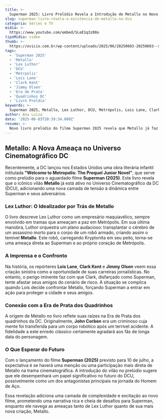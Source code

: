 ```yaml
---
title: >-
  Superman 2025: Livro Prelúdio Revela a Introdução de Metallo no Novo Universo DC
slug: superman-livro-revela-a-existencia-do-metallo-no-dcu
categoria: Séries e TV
midia: >-
  https://www.youtube.com/embed/SLeE1q3z08o
tipoMidia: video
thumb: >-
  https://ovicio.com.br/wp-content/uploads/2025/06/20250603-20250603--slee1q3z08o.jpg
tags:
  - 'Superman 2025'
  - 'Metallo'
  - 'Lex Luthor'
  - 'DCU'
  - 'Metrpolis'
  - 'Lois Lane'
  - 'Clark Kent'
  - 'Jimmy Olsen'
  - 'Era de Prata'
  - 'Quadrinhos DC'
  - 'Livro Preldio'
keywords: >-
  Superman 2025, Metallo, Lex Luthor, DCU, Metrópolis, Lois Lane, Clark Kent, Jimmy Olsen, Era de Prata, Quadrinhos DC, Livro Prelúdio
author: Ana Luiza
data: '2025-06-03T20:39:34.000Z'
resumo: >-
  Novo livro prelúdio do filme Superman 2025 revela que Metallo já faz parte do Universo DC, enfrentando o Homem de Aço após plano ousado de Lex Luthor. Descubra como a narrativa se conecta às origens clássicas do vilão nos quadrinhos.
---
```


## Metallo: A Nova Ameaça no Universo Cinematográfico DC

Recentemente, a DC lançou nos Estados Unidos uma obra literária infantil intitulada **"Welcome to Metropolis: The Prequel Junior Novel"**, que serve como prelúdio para o aguardado filme **Superman (2025)**. Este livro revela que o icônico vilão **Metallo** já está ativo no Universo Cinematográfico da DC (DCU), adicionando uma nova camada de tensão à dinâmica entre Superman e seus adversários.

### Lex Luthor: O Idealizador por Trás de Metallo

O livro descreve Lex Luthor como um empresário maquiavélico, sempre envolvido em tramas que ameaçam a paz em Metrópolis. Em sua última manobra, Luthor orquestra um plano audacioso: transplantar o cérebro de um assassino morto para o corpo de um robô armado, criando assim o temível **Metallo**. Este robô, carregando Kryptonita em seu peito, torna-se uma ameaça direta ao Superman e ao próprio coração de Metrópolis.

### A Imprensa e o Confronto

Na história, os repórteres **Lois Lane**, **Clark Kent** e **Jimmy Olsen** veem essa criação sinistra como a oportunidade de suas carreiras jornalísticas. No entanto, o perigo iminente faz com que Clark, disfarçado como Superman, tente afastar seus amigos do cenário de risco. A situação se complica quando Lois decide confrontar Metallo, forçando Superman a entrar em ação para proteger a cidade e seus amigos.

### Conexão com a Era de Prata dos Quadrinhos

A origem de Metallo no livro reflete suas raízes na Era de Prata dos quadrinhos da DC. Originalmente, **John Corben** era um criminoso cuja mente foi transferida para um corpo robótico após um terrível acidente. A fidelidade a este enredo clássico certamente agradará aos fãs de longa data do personagem.

### O Que Esperar do Futuro

Com o lançamento do filme **Superman (2025)** previsto para 10 de julho, a expectativa é se haverá uma menção ou uma participação mais direta de Metallo na trama cinematográfica. A introdução do vilão no prelúdio sugere que ele desempenhará um papel significativo no futuro do DCU, possivelmente como um dos antagonistas principais na jornada do Homem de Aço.

Essa revelação adiciona uma camada de complexidade e excitação ao novo filme, prometendo uma narrativa rica e cheia de desafios para Superman, enquanto ele navega as ameaças tanto de Lex Luthor quanto de sua mais nova criação, Metallo.